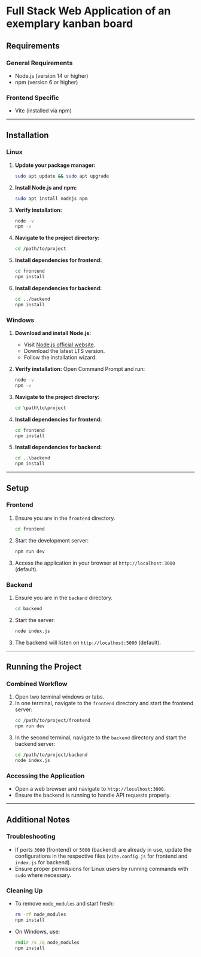 # Full Stack Web Application of an exemplary kanban board

## Requirements

### General Requirements
- Node.js (version 14 or higher)
- npm (version 6 or higher)

### Frontend Specific
- Vite (installed via npm)

---

## Installation

### Linux

1. **Update your package manager:**
   ```bash
   sudo apt update && sudo apt upgrade
   ```

2. **Install Node.js and npm:**
   ```bash
   sudo apt install nodejs npm
   ```

3. **Verify installation:**
   ```bash
   node -v
   npm -v
   ```

4. **Navigate to the project directory:**
   ```bash
   cd /path/to/project
   ```

5. **Install dependencies for frontend:**
   ```bash
   cd frontend
   npm install
   ```

6. **Install dependencies for backend:**
   ```bash
   cd ../backend
   npm install
   ```

### Windows

1. **Download and install Node.js:**
   - Visit [Node.js official website](https://nodejs.org/).
   - Download the latest LTS version.
   - Follow the installation wizard.

2. **Verify installation:**
   Open Command Prompt and run:
   ```cmd
   node -v
   npm -v
   ```

3. **Navigate to the project directory:**
   ```cmd
   cd \path\to\project
   ```

4. **Install dependencies for frontend:**
   ```cmd
   cd frontend
   npm install
   ```

5. **Install dependencies for backend:**
   ```cmd
   cd ..\backend
   npm install
   ```

---

## Setup

### Frontend
1. Ensure you are in the `frontend` directory.
   ```bash
   cd frontend
   ```
2. Start the development server:
   ```bash
   npm run dev
   ```
3. Access the application in your browser at `http://localhost:3000` (default).

### Backend
1. Ensure you are in the `backend` directory.
   ```bash
   cd backend
   ```
2. Start the server:
   ```bash
   node index.js
   ```
3. The backend will listen on `http://localhost:5000` (default).

---

## Running the Project

### Combined Workflow
1. Open two terminal windows or tabs.
2. In one terminal, navigate to the `frontend` directory and start the frontend server:
   ```bash
   cd /path/to/project/frontend
   npm run dev
   ```
3. In the second terminal, navigate to the `backend` directory and start the backend server:
   ```bash
   cd /path/to/project/backend
   node index.js
   ```

### Accessing the Application
- Open a web browser and navigate to `http://localhost:3000`.
- Ensure the backend is running to handle API requests properly.

---

## Additional Notes

### Troubleshooting
- If ports `3000` (frontend) or `5000` (backend) are already in use, update the configurations in the respective files (`vite.config.js` for frontend and `index.js` for backend).
- Ensure proper permissions for Linux users by running commands with `sudo` where necessary.

### Cleaning Up
- To remove `node_modules` and start fresh:
  ```bash
  rm -rf node_modules
  npm install
  ```

- On Windows, use:
  ```cmd
  rmdir /s /q node_modules
  npm install
  ```

